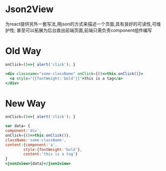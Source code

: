 # Json2View

为react提供另外一套写法,用json的方式来描述一个页面,具有良好的可读性,可维护性; 甚至可以拓展为后台直出前端页面,前端只需负责component组件编写

# Old Way

```jsx
onClick=()=>{ alert('click'); }

<div classname="some-className" onClick={()=>this.onClick()}>
  <a style="{{fontWeight:'bold'}}">this is a tag</a>
</div>
```

# New Way

```jsx
onClick=()=>{ alert('click'); }

var data= {
component:'div',
onClick={()=>this.onClick()},
className:'some-className',
content:{component:'a',
        style:{fontWeight:'bold'},
        content:'this is a tag'}
}
<json2view>{data}</json2view>
```
